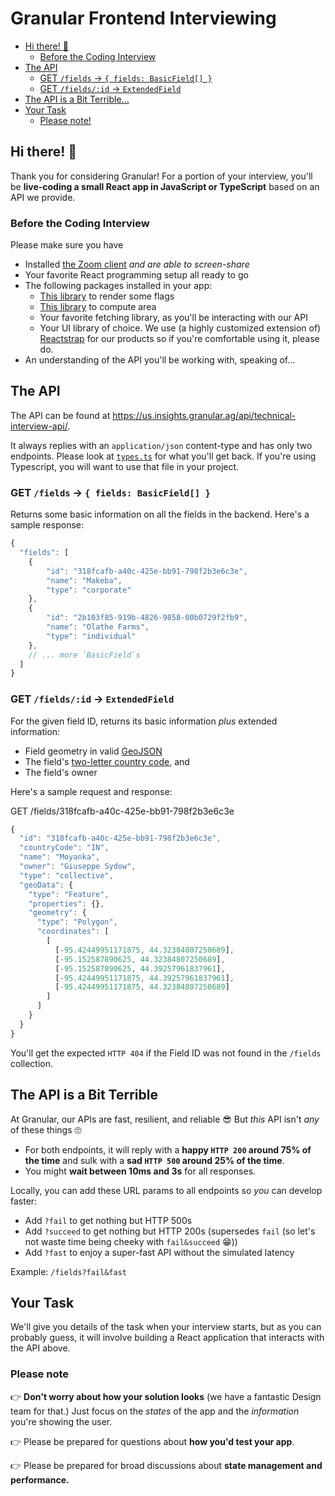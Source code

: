 # Granular Frontend Interviewing

- [Hi there! 👋](#hi-there-)
  - [Before the Coding Interview](#before-the-coding-interview)
- [The API](#the-api)
  - [GET `/fields` &rarr; `{ fields: BasicField[] }`](#get-fields---fields-basicfield-)
  - [GET `/fields/:id` &rarr; `ExtendedField`](#get-fieldsid--extendedfield)
- [The API is a Bit Terrible...](#the-api-is-a-bit-terrible)
- [Your Task](#your-task)
  - [Please note!](#please-note)

## Hi there! 👋

Thank you for considering Granular! For a portion of your interview, you'll be **live-coding a small React app in JavaScript or TypeScript** based on an API we provide.

### Before the Coding Interview

Please make sure you have

- Installed [the Zoom client](https://zoom.us/download) _and are able to screen-share_
- Your favorite React programming setup all ready to go
- The following packages installed in your app:
  - [This library](https://www.npmjs.com/package/react-world-flags) to render some flags
  - [This library](https://www.npmjs.com/package/@mapbox/geojson-area) to compute area
  - Your favorite fetching library, as you'll be interacting with our API
  - Your UI library of choice. We use (a highly customized extension of) [Reactstrap](https://reactstrap.github.io/) for our products so if you're comfortable using it, please do.
- An understanding of the API you'll be working with, speaking of...

## The API

The API can be found at <https://us.insights.granular.ag/api/technical-interview-api/>.

It always replies with an `application/json` content-type and has only two endpoints. Please look at [`types.ts`](/types.ts) for what you'll get back. If you're using Typescript, you will want to use that file in your project.

### GET `/fields` &rarr; `{ fields: BasicField[] }`

Returns some basic information on all the fields in the backend. Here's a sample response:

```javascript
{
  "fields": [
    {
        "id": "318fcafb-a40c-425e-bb91-798f2b3e6c3e",
        "name": "Makeba",
        "type": "corporate"
    },
    {
        "id": "2b103f85-919b-4826-9858-00b0729f2fb9",
        "name": "Olathe Farms",
        "type": "individual"
    },
    // ... more `BasicField`s
  ]
}
```

### GET `/fields/:id` &rarr; `ExtendedField`

For the given field ID, returns its basic information _plus_ extended information:

- Field geometry in valid [GeoJSON](https://geojson.org/)
- The field's [two-letter country code](https://www.iban.com/country-codes), and
- The field's owner

Here's a sample request and response:

GET /fields/318fcafb-a40c-425e-bb91-798f2b3e6c3e

```javascript
{
  "id": "318fcafb-a40c-425e-bb91-798f2b3e6c3e",
  "countryCode": "IN",
  "name": "Moyanka",
  "owner": "Giuseppe Sydow",
  "type": "collective",
  "geoData": {
    "type": "Feature",
    "properties": {},
    "geometry": {
      "type": "Polygon",
      "coordinates": [
        [
          [-95.42449951171875, 44.32384807250689],
          [-95.152587890625, 44.32384807250689],
          [-95.152587890625, 44.39257961837961],
          [-95.42449951171875, 44.39257961837961],
          [-95.42449951171875, 44.32384807250689]
        ]
      ]
    }
  }
}
```

You'll get the expected `HTTP 404` if the Field ID was not found in the `/fields` collection.

## The API is a Bit Terrible

At Granular, our APIs are fast, resilient, and reliable 😎 But _this_ API isn't _any_ of these things 🙄

- For both endpoints, it will reply with a **happy `HTTP 200` around 75% of the time** and sulk with a **sad `HTTP 500` around 25% of the time**.
- You might **wait between 10ms and 3s** for all responses.

Locally, you can add these URL params to all endpoints so _you_ can develop faster:

- Add `?fail` to get nothing but HTTP 500s
- Add `?succeed` to get nothing but HTTP 200s (supersedes `fail` (so let's not waste time being cheeky with `fail&succeed` 😁))
- Add `?fast` to enjoy a super-fast API without the simulated latency

Example: `/fields?fail&fast`

## Your Task

We'll give you details of the task when your interview starts, but as you can probably guess, it will involve building a React application that interacts with the API above.

### Please note

👉 **Don't worry about how your solution looks** (we have a fantastic Design team for that.) Just focus on the _states_ of the app and the _information_ you're showing the user.

👉 Please be prepared for questions about **how you'd test your app**.

👉 Please be prepared for broad discussions about **state management and performance.**